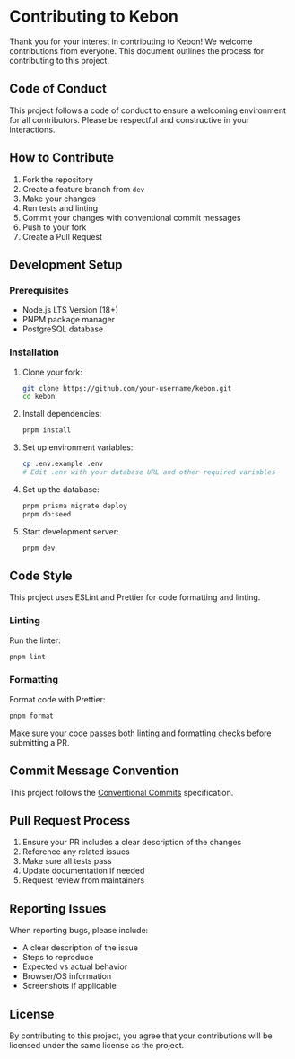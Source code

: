 # Contributing to Kebon

Thank you for your interest in contributing to Kebon! We welcome contributions from everyone. This document outlines the process for contributing to this project.

## Code of Conduct

This project follows a code of conduct to ensure a welcoming environment for all contributors. Please be respectful and constructive in your interactions.

## How to Contribute

1. Fork the repository
2. Create a feature branch from `dev`
3. Make your changes
4. Run tests and linting
5. Commit your changes with conventional commit messages
6. Push to your fork
7. Create a Pull Request

## Development Setup

### Prerequisites

- Node.js LTS Version (18+)
- PNPM package manager
- PostgreSQL database

### Installation

1. Clone your fork:
   ```bash
   git clone https://github.com/your-username/kebon.git
   cd kebon
   ```

2. Install dependencies:
   ```bash
   pnpm install
   ```

3. Set up environment variables:
   ```bash
   cp .env.example .env
   # Edit .env with your database URL and other required variables
   ```

4. Set up the database:
   ```bash
   pnpm prisma migrate deploy
   pnpm db:seed
   ```

5. Start development server:
   ```bash
   pnpm dev
   ```

## Code Style

This project uses ESLint and Prettier for code formatting and linting.

### Linting

Run the linter:
```bash
pnpm lint
```

### Formatting

Format code with Prettier:
```bash
pnpm format
```

Make sure your code passes both linting and formatting checks before submitting a PR.

## Commit Message Convention

This project follows the [Conventional Commits](https://conventionalcommits.org/) specification.

## Pull Request Process

1. Ensure your PR includes a clear description of the changes
2. Reference any related issues
3. Make sure all tests pass
4. Update documentation if needed
5. Request review from maintainers

## Reporting Issues

When reporting bugs, please include:
- A clear description of the issue
- Steps to reproduce
- Expected vs actual behavior
- Browser/OS information
- Screenshots if applicable

## License

By contributing to this project, you agree that your contributions will be licensed under the same license as the project.
